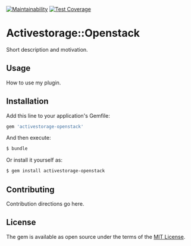 [![Maintainability](https://api.codeclimate.com/v1/badges/a08568681cd912402ca5/maintainability)](https://codeclimate.com/github/mickael-palma-argus/activestorage-openstack/maintainability) [![Test Coverage](https://api.codeclimate.com/v1/badges/a08568681cd912402ca5/test_coverage)](https://codeclimate.com/github/mickael-palma-argus/activestorage-openstack/test_coverage)

# Activestorage::Openstack
Short description and motivation.

## Usage
How to use my plugin.

## Installation
Add this line to your application's Gemfile:

```ruby
gem 'activestorage-openstack'
```

And then execute:
```bash
$ bundle
```

Or install it yourself as:
```bash
$ gem install activestorage-openstack
```

## Contributing
Contribution directions go here.

## License
The gem is available as open source under the terms of the [MIT License](https://opensource.org/licenses/MIT).
